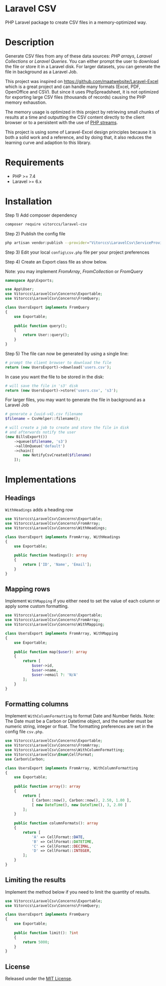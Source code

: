 # Laravel CSV
PHP Laravel package to create CSV files in a memory-optimized way.

# Description
Generate CSV files from any of these data sources: _PHP arrays_, _Laravel Collections_ or _Laravel Queries_. You can either prompt the user to download the file or store it in a Laravel disk. For larger datasets, you can generate the file in background as a Laravel Job.

This project was inspired on https://github.com/maatwebsite/Laravel-Excel which is a great project and can handle many formats (Excel, PDF, OpenOffice and CSV). But since it uses PhpSpreadsheet, it is not optimized for exporting large CSV files (thousands of records) causing the PHP memory exhaustion.

The memory usage is optimized in this project by retrieving small chunks of results at a time and outputting the CSV content directly to the client browser or to a persistent with the use of [PHP streams](https://www.php.net/manual/en/intro.stream.php).

This project is using some of Laravel-Excel design principles because it is both a solid work and a reference, and by doing that, it also reduces the learning curve and adaption to this library.

# Requirements
* PHP >= 7.4
* Laravel >= 6.x

# Installation
Step 1) Add composer dependency
```bash
composer require vitorccs/laravel-csv
```

Step 2) Publish the config file
```bash
php artisan vendor:publish --provider="Vitorccs\LaravelCsv\ServiceProviders\CsvServiceProvider" --tag=config
```

Step 3) Edit your local `config\csv.php` file per your project preferences

Step 4) Create an Export class file as show below.

Note: you may implement _FromArray_, _FromCollection_ or _FromQuery_

```php
namespace App\Exports;

use App\User;
use Vitorccs\LaravelCsv\Concerns\Exportable;
use Vitorccs\LaravelCsv\Concerns\FromQuery;

class UsersExport implements FromQuery
{
    use Exportable;
    
    public function query();
    {
        return User::query();
    }
}
```

Step 5) The file can now be generated by using a single line:
```php
# prompt the client browser to download the file 
return (new UsersExport)->download('users.csv');
```

In case you want the file to be stored in the disk:
```php
# will save the file in 's3' disk
return (new UsersExport)->store('users.csv', 's3');
```

For larger files, you may want to generate the file in background as a Laravel Job
```php
# generate a {uuid-v4}.csv filename
$filename = CsvHelper::filename();

# will create a job to create and store the file in disk
# and afterwards notify the user
(new BillsExport())
    ->queue($filename, 's3')
    ->allOnQueue('default')
    ->chain([
        new NotifyCsvCreated($filename)
    ]);
```

# Implementations

## Headings
`WithHeadings` adds a heading row

```php
use Vitorccs\LaravelCsv\Concerns\Exportable;
use Vitorccs\LaravelCsv\Concerns\FromArray;
use Vitorccs\LaravelCsv\Concerns\WithHeadings;

class UsersExport implements FromArray, WithHeadings
{
    use Exportable;
    
    public function headings(): array
    {
        return ['ID', 'Name', 'Email'];
    }
}
```

## Mapping rows
Implement `WithMapping` if you either need to set the value of each column or apply some custom formatting. 

```php
use Vitorccs\LaravelCsv\Concerns\Exportable;
use Vitorccs\LaravelCsv\Concerns\FromArray;
use Vitorccs\LaravelCsv\Concerns\WithMapping;

class UsersExport implements FromArray, WithMapping
{
    use Exportable;
    
    public function map($user): array
    {
        return [
            $user->id,
            $user->name,
            $user->email ?: 'N/A'
        ];
    }
}
```

## Formatting columns
Implement `WithColumnFormatting` to format Date and Number fields. 
Note: The Date must be a Carbon or Datetime object, and the number must be numeric string, integer or float. The formatting preferences are set in the config file `csv.php`.

```php
use Vitorccs\LaravelCsv\Concerns\Exportable;
use Vitorccs\LaravelCsv\Concerns\FromArray;
use Vitorccs\LaravelCsv\Concerns\WithColumnFormatting;
use Vitorccs\LaravelCsv\Enum\CellFormat;
use Carbon\Carbon;

class UsersExport implements FromArray, WithColumnFormatting
{
    use Exportable;
    
    public function array(): array
    {
        return [
            [ Carbon::now(), Carbon::now(), 2.50, 1.00 ],
            [ new DateTime(), new DateTime(), 3, 2.00 ]
        ];
    }
    
    public function columnFormats(): array
    {
        return [
            'A' => CellFormat::DATE,
            'B' => CellFormat::DATETIME,
            'C' => CellFormat::DECIMAL,
            'D' => CellFormat::INTEGER,
        ];
    }
}
```

## Limiting the results
Implement the method below if you need to limit the quantity of results.

```php
use Vitorccs\LaravelCsv\Concerns\Exportable;
use Vitorccs\LaravelCsv\Concerns\FromQuery;

class UsersExport implements FromQuery
{
    use Exportable;
    
    public function limit(): ?int
    {
        return 5000;
    }
}
```

## License
Released under the [MIT License](LICENSE).
